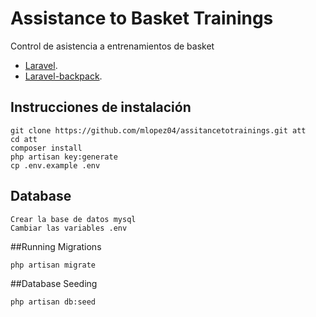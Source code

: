 # Assistance to Basket Trainings
Control de asistencia a entrenamientos de basket

- [Laravel](https://laravel.com).
- [Laravel-backpack](https://laravel-backpack.readme.io/docs).

## Instrucciones de instalación
```
git clone https://github.com/mlopez04/assitancetotrainings.git att
cd att
composer install
php artisan key:generate
cp .env.example .env
```
## Database 
 ```
 Crear la base de datos mysql 
 Cambiar las variables .env
```
##Running Migrations
```
php artisan migrate
```

##Database Seeding
```
php artisan db:seed
```
